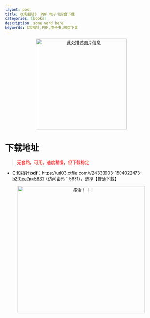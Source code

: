 ```yaml
---
layout: post
title: 《C和指针》 PDF 电子书网盘下载
categories: [books]
description: some word here
keywords: C和指针,PDF,电子书,网盘下载
---
```


<div align="center"><img src="https://qweree.cn/wp-content/uploads/2025/05/c-he-zhi-zhen-tuya.png" alt="此处描述图片信息" width="300px" height="auto"></div>

# 下载地址

> <p style="color:red" >无套路，可用，速度稍慢，但下载稳定</p>

- C 和指针.**pdf**：<https://url03.ctfile.com/f/24333903-1504022473-b2f0ec?p=5831>（访问密码：5831），选择【普通下载】

<div align="center"><img src="https://pic.imgdb.cn/item/6707df6bd29ded1a8ce37031.gif" alt="感谢！！！" width="420px" height="auto"/></div>
